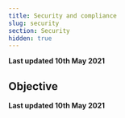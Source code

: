 ```yaml
---
title: Security and compliance
slug: security
section: Security
hidden: true
---
```


**Last updated 10th May 2021**



## Objective  

**Last updated 10th May 2021**

